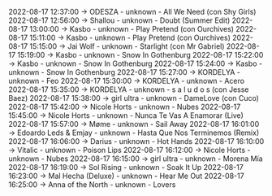 2022-08-17 12:37:00 -> ODESZA - unknown - All We Need (con Shy Girls)
2022-08-17 12:56:00 -> Shallou - unknown - Doubt (Summer Edit)
2022-08-17 13:00:00 -> Kasbo - unknown - Play Pretend (con Ourchives)
2022-08-17 15:11:00 -> Kasbo - unknown - Play Pretend (con Ourchives)
2022-08-17 15:15:00 -> Jai Wolf - unknown - Starlight (con Mr Gabriel)
2022-08-17 15:19:00 -> Kasbo - unknown - Snow In Gothenburg
2022-08-17 15:22:00 -> Kasbo - unknown - Snow In Gothenburg
2022-08-17 15:24:00 -> Kasbo - unknown - Snow In Gothenburg
2022-08-17 15:27:00 -> KORDELYA - unknown - Feo
2022-08-17 15:30:00 -> KORDELYA - unknown - Acero
2022-08-17 15:35:00 -> KORDELYA - unknown - s a l u d o s (con Jesse Baez)
2022-08-17 15:38:00 -> girl ultra - unknown - DameLove (con Cuco)
2022-08-17 15:42:00 -> Nicole Horts - unknown - Nubes
2022-08-17 15:45:00 -> Nicole Horts - unknown - Nunca Te Vas A Enamorar (Live)
2022-08-17 15:57:00 -> Møme - unknown - Sail Away
2022-08-17 16:01:00 -> Edoardo Leds & Emjay - unknown - Hasta Que Nos Terminemos (Remix)
2022-08-17 16:06:00 -> Darius - unknown - Hot Hands
2022-08-17 16:10:00 -> Vitalic - unknown - Poison Lips
2022-08-17 16:12:00 -> Nicole Horts - unknown - Nubes
2022-08-17 16:15:00 -> girl ultra - unknown - Morena Mía
2022-08-17 16:19:00 -> Sol Rising - unknown - Soak It Up
2022-08-17 16:23:00 -> Mal Hecha (Deluxe) - unknown - Hear Me Out
2022-08-17 16:25:00 -> Anna of the North - unknown - Lovers
